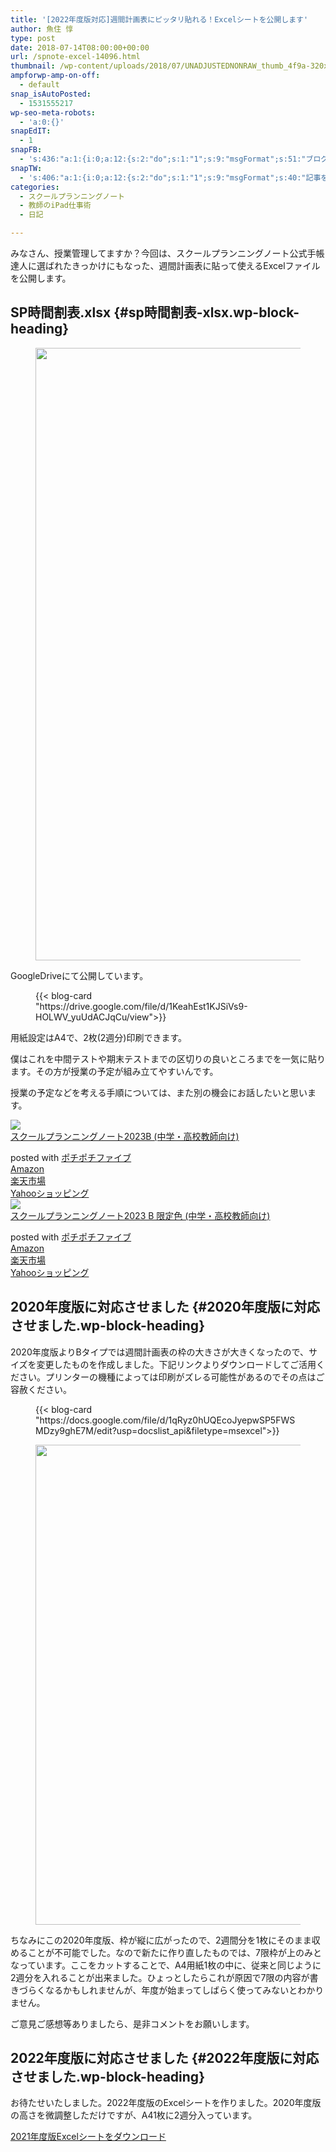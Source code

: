 ```yaml
---
title: '[2022年度版対応]週間計画表にピッタリ貼れる！Excelシートを公開します'
author: 魚住 惇
type: post
date: 2018-07-14T08:00:00+00:00
url: /spnote-excel-14096.html
thumbnail: /wp-content/uploads/2018/07/UNADJUSTEDNONRAW_thumb_4f9a-320x180.jpg
ampforwp-amp-on-off:
  - default
snap_isAutoPosted:
  - 1531555217
wp-seo-meta-robots:
  - 'a:0:{}'
snapEdIT:
  - 1
snapFB:
  - 's:436:"a:1:{i:0;a:12:{s:2:"do";s:1:"1";s:9:"msgFormat";s:51:"ブログを更新しました！%TITLE% %SITENAME%";s:8:"postType";s:1:"A";s:9:"isAutoImg";s:1:"A";s:8:"imgToUse";s:0:"";s:9:"isAutoURL";s:1:"A";s:8:"urlToUse";s:0:"";s:4:"doFB";i:0;s:8:"isPosted";s:1:"1";s:4:"pgID";s:32:"627487850654942_1975092819227765";s:7:"postURL";s:62:"http://www.facebook.com/627487850654942/posts/1975092819227765";s:5:"pDate";s:19:"2018-07-14 08:00:17";}}";'
snapTW:
  - 's:406:"a:1:{i:0;a:12:{s:2:"do";s:1:"1";s:9:"msgFormat";s:40:"記事を書きました: %TITLE%  %URL%";s:8:"attchImg";s:1:"1";s:9:"isAutoImg";s:1:"A";s:8:"imgToUse";s:0:"";s:9:"isAutoURL";s:1:"A";s:8:"urlToUse";s:0:"";s:4:"doTW";i:0;s:8:"isPosted";s:1:"1";s:4:"pgID";s:19:"1018042489075163136";s:7:"postURL";s:56:"https://twitter.com/jun3010me/status/1018042489075163136";s:5:"pDate";s:19:"2018-07-14 08:00:18";}}";'
categories:
  - スクールプランニングノート
  - 教師のiPad仕事術
  - 日記

---
```

みなさん、授業管理してますか？今回は、スクールプランニングノート公式手帳達人に選ばれたきっかけにもなった、週間計画表に貼って使えるExcelファイルを公開します。

## SP時間割表.xlsx {#sp時間割表-xlsx.wp-block-heading}
<figure class="wp-block-image">

<img decoding="async" loading="lazy" width="1024" height="980" src="/wp-content/uploads/2018/07/UNADJUSTEDNONRAW_thumb_4f9b.jpg" alt="" class="wp-image-14094"  sizes="(max-width: 1024px) 100vw, 1024px" /> </figure> 

GoogleDriveにて公開しています。<figure class="wp-block-embed is-type-rich is-provider-wp-oembed-blog-card">

<div class="wp-block-embed__wrapper">
  {{< blog-card "https://drive.google.com/file/d/1KeahEst1KJSiVs9-HOLWV_yuUdACJqCu/view">}}
</div></figure> 

用紙設定はA4で、2枚(2週分)印刷できます。

僕はこれを中間テストや期末テストまでの区切りの良いところまでを一気に貼ります。その方が授業の予定が組み立てやすいんです。

授業の予定などを考える手順については、また別の機会にお話したいと思います。

<div class="cstmreba">
  <div class="kaerebalink-box">
    <div class="kaerebalink-image">
      <a href="https://www.amazon.co.jp/dp/4761928670?tag=jun3010me-22&linkCode=ogi&th=1&psc=1" target="_blank" rel="noopener"><img decoding="async" src="https://m.media-amazon.com/images/I/11HMID+xi+L._SL160_.jpg" style="border: none;" /></a>
    </div>
    <div class="kaerebalink-info">
      <div class="kaerebalink-name">
        <a href="https://www.amazon.co.jp/dp/4761928670?tag=jun3010me-22&linkCode=ogi&th=1&psc=1" target="_blank" rel="noopener">スクールプランニングノート2023B (中学・高校教師向け)</a>
        <p>
        </p>
        <div class="kaerebalink-powered-date">
          posted with <a href="http://192.168.11.200:8000/pochipochi5.php" rel="nofollow noopener" target="_blank">ポチポチファイブ</a>
        </div>
      </div>
      <div class="kaerebalink-link1">
        <div class="shoplinkamazon">
          <a href="https://www.amazon.co.jp/gp/search?keywords=スクールプランニングノート2023B&tag=jun3010me-22" target="_blank" rel="noopener">Amazon</a>
        </div>
        <div class="shoplinkrakuten">
          <a href="https://hb.afl.rakuten.co.jp/hgc/10ef1d94.c90f9829.10ef1d95.53606a39/?pc=https%3A%2F%2Fsearch.rakuten.co.jp%2Fsearch%2Fmall%2Fスクールプランニングノート2023B%2F-%2Ff.1-p.1-s.1-sf.0-st.A-v.2%3Fx%3D0%26scid%3Daf_ich_link_urltxt%26m%3Dhttp%3A%2F%2Fm.rakuten.co.jp%2F" target="_blank" rel="noopener">楽天市場</a>
        </div>
        <div class="shoplinkyahoo">
          <a href="https://ck.jp.ap.valuecommerce.com/servlet/referral?sid=3040825&pid=884909937&vc_url=http%3A%2F%2Fsearch.shopping.yahoo.co.jp%2Fsearch%3Fp%3Dスクールプランニングノート2023B" vcptn="kaereba&quot;" target="_blank" rel="noopener">Yahooショッピング<img decoding="async" loading="lazy" src="//ad.jp.ap.valuecommerce.com/servlet/gifbanner?sid=3040825&pid=884909937" width="1" height="1" border="0" /></a>
        </div>
      </div>
    </div>
    <div class="booklink-footer">
    </div>
  </div>
</div>

<div class="cstmreba">
  <div class="kaerebalink-box">
    <div class="kaerebalink-image">
      <a href="https://www.amazon.co.jp/dp/4761928735?tag=jun3010me-22&linkCode=ogi&th=1&psc=1" target="_blank" rel="noopener"><img decoding="async" src="https://m.media-amazon.com/images/I/11Pc1E18KoL._SL160_.jpg" style="border: none;" /></a>
    </div>
    <div class="kaerebalink-info">
      <div class="kaerebalink-name">
        <a href="https://www.amazon.co.jp/dp/4761928735?tag=jun3010me-22&linkCode=ogi&th=1&psc=1" target="_blank" rel="noopener">スクールプランニングノート2023 B 限定色 (中学・高校教師向け)</a>
        <p>
        </p>
        <div class="kaerebalink-powered-date">
          posted with <a href="http://192.168.11.200:8000/pochipochi5.php" rel="nofollow noopener" target="_blank">ポチポチファイブ</a>
        </div>
      </div>
      <div class="kaerebalink-link1">
        <div class="shoplinkamazon">
          <a href="https://www.amazon.co.jp/gp/search?keywords=スクールプランニングノート2023 B 限定色&tag=jun3010me-22" target="_blank" rel="noopener">Amazon</a>
        </div>
        <div class="shoplinkrakuten">
          <a href="https://hb.afl.rakuten.co.jp/hgc/10ef1d94.c90f9829.10ef1d95.53606a39/?pc=https%3A%2F%2Fsearch.rakuten.co.jp%2Fsearch%2Fmall%2Fスクールプランニングノート2023 B 限定色%2F-%2Ff.1-p.1-s.1-sf.0-st.A-v.2%3Fx%3D0%26scid%3Daf_ich_link_urltxt%26m%3Dhttp%3A%2F%2Fm.rakuten.co.jp%2F" target="_blank" rel="noopener">楽天市場</a>
        </div>
        <div class="shoplinkyahoo">
          <a href="https://ck.jp.ap.valuecommerce.com/servlet/referral?sid=3040825&pid=884909937&vc_url=http%3A%2F%2Fsearch.shopping.yahoo.co.jp%2Fsearch%3Fp%3Dスクールプランニングノート2023 B 限定色" vcptn="kaereba&quot;" target="_blank" rel="noopener">Yahooショッピング<img decoding="async" loading="lazy" src="//ad.jp.ap.valuecommerce.com/servlet/gifbanner?sid=3040825&pid=884909937" width="1" height="1" border="0" /></a>
        </div>
      </div>
    </div>
    <div class="booklink-footer">
    </div>
  </div>
</div>



## 2020年度版に対応させました {#2020年度版に対応させました.wp-block-heading}

2020年度版よりBタイプでは週間計画表の枠の大きさが大きくなったので、サイズを変更したものを作成しました。下記リンクよりダウンロードしてご活用ください。プリンターの機種によっては印刷がズレる可能性があるのでその点はご容赦ください。<figure class="wp-block-embed is-type-rich is-provider-wp-oembed-blog-card">

<div class="wp-block-embed__wrapper">
  {{< blog-card "https://docs.google.com/file/d/1qRyz0hUQEcoJyepwSP5FWSMDzy9ghE7M/edit?usp=docslist_api&filetype=msexcel">}}
</div></figure> <figure class="wp-block-image size-large">

<img decoding="async" loading="lazy" width="1024" height="768" src="/wp-content/uploads/2018/07/7F2EC64A-8F68-4ABA-AF44-5F9DF5BAC975.jpeg" alt="" class="wp-image-17473"  sizes="(max-width: 1024px) 100vw, 1024px" /> </figure> 

ちなみにこの2020年度版、枠が縦に広がったので、2週間分を1枚にそのまま収めることが不可能でした。なので新たに作り直したものでは、7限枠が上のみとなっています。ここをカットすることで、A4用紙1枚の中に、従来と同じように2週分を入れることが出来ました。ひょっとしたらこれが原因で7限の内容が書きづらくなるかもしれませんが、年度が始まってしばらく使ってみないとわかりません。

ご意見ご感想等ありましたら、是非コメントをお願いします。

## 2022年度版に対応させました {#2022年度版に対応させました.wp-block-heading}

お待たせいたしました。2022年度版のExcelシートを作りました。2020年度版の高さを微調整しただけですが、A41枚に2週分入っています。

<div class="wp-block-buttons is-layout-flex">
  <div class="wp-block-button">
    <a class="wp-block-button__link" href="https://drive.google.com/file/d/13RiqPXcySrAiid6tYq1L47ry7DBQqgqs/view?usp=sharing">2021年度版Excelシートをダウンロード</a>
  </div>
</div>